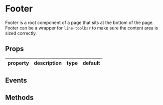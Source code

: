 # Footer

Footer is a root component of a page that sits at the bottom of the page.
Footer can be a wrapper for `line-toolbar` to make sure the content area is sized correctly.

## Props

| property | description | type | default |
|----------|-------------|------|---------|

## Events

## Methods
